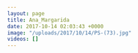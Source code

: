 ```yaml
---
layout: page
title: Ana_Margarida
date: 2017-10-14 02:03:43 +0000
image: "/uploads/2017/10/14/PS-(73).jpg"
videos: []
---
```

